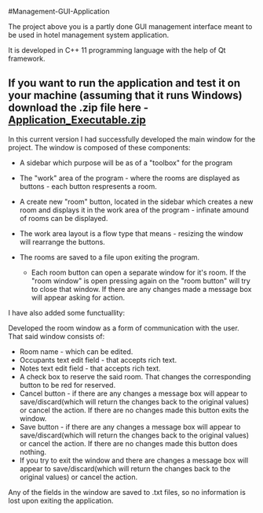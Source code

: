 #Management-GUI-Application

The project above you is a partly done GUI management interface meant to be used in hotel management system application. 

It is developed in C++ 11 programming language with the help of Qt framework.

 ## If you want to run the application and test it on your machine (assuming that it runs Windows) download the .zip file here - [Application_Executable.zip](https://github.com/1000p/Qt-C-Management-GUI-Application/blob/master/Application-Executable.zip)

In this current version I had successfully developed the main window for the project.
 The window is composed of these components:
 
 * A sidebar which purpose will be as of a "toolbox" for the program
 
 * The "work" area of the program - where the rooms are displayed as buttons - each button respresents a room.
 
 * A create new "room" button, located in the sidebar which creates a new room and displays it in the 
 work area of the program - infinate amound of rooms can be displayed.
 
* The work area layout is a flow type that means - resizing the window will rearrange the buttons.
 
 * The rooms are saved to a file upon exiting the program.
 
   * Each room button can open a separate window for it's room. If the "room window" is open pressing again on the "room button" 
   will try to close that window. If there are any changes made a message box will appear asking for action.
      
I have also added some functuallity:

Developed the room window as a form of communication with the user.
That said window consists of:

* Room name - which can be edited.
* Occupants text edit field - that accepts rich text. 
* Notes text edit field - that accepts rich text.
* A check box to reserve the said room. That changes the corresponding button to be red for reserved.
* Cancel button - if there are any changes a message box will appear to save/discard(which will return the changes back to the original values) or cancel the action. If there are no changes made this button exits the window.
* Save button - if there are any changes a message box will appear to save/discard(which will return the changes back to the original values) or cancel the action. If there are no changes made this button does nothing.
* If you try to exit the window and there are changes a message box will appear to save/discard(which will return the changes back to the original values) or cancel the action.

Any of the fields in the window are saved to .txt files, so no information is lost upon exiting the application. 

